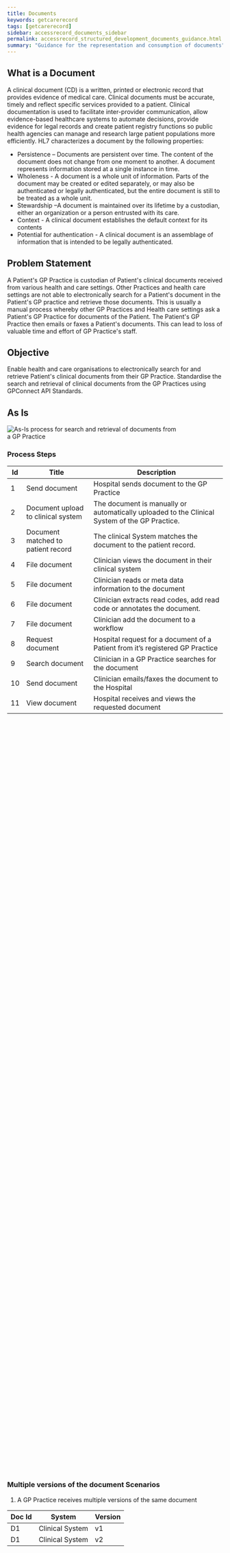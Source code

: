 ```yaml
---
title: Documents
keywords: getcarerecord
tags: [getcarerecord]
sidebar: accessrecord_documents_sidebar
permalink: accessrecord_structured_development_documents_guidance.html
summary: "Guidance for the representation and consumption of documents"
---
```


## What is a Document ##

A clinical document (CD) is a written, printed or electronic record that provides evidence of medical care. Clinical documents must be accurate, timely and reflect specific services provided to a patient.
Clinical documentation is used to facilitate inter-provider communication, allow evidence-based healthcare systems to automate decisions, provide evidence for legal records and create patient registry functions so public health agencies can manage and research large patient populations more efficiently.
HL7 characterizes a document by the following properties:
 - Persistence – Documents are persistent over time. The content of the document does not change from one moment to another. A document represents information stored at a single instance in time.  
 - Wholeness - A document is a whole unit of information. Parts of the document may be created or edited separately, or may also be authenticated or legally authenticated, but the entire document is still to be treated as a whole unit.  
 - Stewardship –A document is maintained over its lifetime by a custodian, either an organization or a person entrusted with its care.
 - Context - A clinical document establishes the default context for its contents  
 - Potential for authentication - A clinical document is an assemblage of information that is intended to be legally authenticated.  

## Problem Statement ##

A Patient's GP Practice is custodian of Patient's clinical documents received from various health and care settings.
Other Practices and health care settings are not able to electronically search for a Patient's document in the Patient's GP practice and retrieve those documents.
This is usually a manual process whereby other GP Practices and Health care settings ask a Patient's GP Practice for documents of the Patient. The Patient's GP Practice then emails or faxes a Patient's documents. This can lead to loss of valuable time and effort of GP Practice's staff.

## Objective ##

Enable health and care organisations to electronically search for and retrieve Patient's clinical documents from their GP Practice.
Standardise the search and retrieval of clinical documents from the GP Practices using GPConnect API Standards.

## As Is ##

<IMG src="images/access_structured/As-Is.jpg" alt="As-Is process for search and retrieval of documents from a GP Practice"  style="max-width:80%;max-height:80%;">

### Process Steps

 <table width="80%" height="60%">
    <thead>
        <tr>
            <th>Id</th>
            <th>Title</th>
            <th>Description</th>
        </tr>
    </thead>
    <tbody>
        <tr>
            <td>1</td>
            <td>Send document</td>
            <td>Hospital sends document to the GP Practice</td>
        </tr>
      <tr>
            <td>2</td>
            <td>Document upload to clinical system</td>
            <td>The document is manually or automatically uploaded to the Clinical System of the GP Practice.</td>
        </tr>
      <tr>
            <td>3</td>
            <td>Document matched to patient record</td>
            <td>The clinical System matches the document to the patient record.</td>
        </tr>
      <tr>
            <td>4</td>
            <td>File document</td>
            <td>Clinician views the document in their clinical system</td>
        </tr>
      <tr>
            <td>5</td>
            <td>File document</td>
            <td>Clinician reads or meta data information to the document</td>
        </tr>
      <tr>
            <td>6</td>
            <td>File document</td>
            <td>Clinician extracts read codes, add read code or annotates the document.</td>
        </tr>
      <tr>
            <td>7</td>
            <td>File document</td>
            <td>Clinician add the document to a workflow</td>
        </tr>
      <tr>
            <td>8</td>
            <td>Request document</td>
            <td>Hospital request for a document of a Patient from it’s registered GP Practice</td>
        </tr>
      <tr>
            <td>9</td>
            <td>Search document</td>
            <td>Clinician in a GP Practice searches for the document</td>
        </tr>
     <tr>
            <td>10</td>
            <td>Send document</td>
            <td>Clinician emails/faxes the document to the Hospital </td>
        </tr>
     <tr>
            <td>11</td>
            <td>View document</td>
            <td>Hospital receives and views the requested document</td>
        </tr>
    </tbody>
</table>

### Multiple versions of the document Scenarios

 1.	A GP Practice receives multiple versions of the same document

<table width="60%" height="30%">
    <thead>
        <tr>
            <th>Doc Id</th>
            <th>System </th>
            <th>Version</th>
        </tr>
    </thead>
    <tbody>
        <tr>
            <td>D1</td>
            <td>Clinical System</td>
            <td>v1</td>
        </tr>
      <tr>
            <td>D1</td>
            <td>Clinical System</td>
            <td>v2</td>
        </tr>
    </tbody>
    </table>

 2. A document is received in a Clinical System, it is then annotated and saved in the Document Management System.

<table width="60%" height="30%">
    <thead>
        <tr>
            <th>Doc Id</th>
            <th>System </th>
            <th>Version</th>
        </tr>
    </thead>
    <tbody>
        <tr>
            <td>D1</td>
            <td>Clinical System</td>
            <td>v1</td>
        </tr>
      <tr>
            <td>D1</td>
            <td>Doc Management System</td>
            <td>v2</td>
        </tr>
    </tbody>
    </table>

  3. A document is received in a Clinical System, it is then annotated and saved in the Document Management System. When the workflow is complete, it is then sent to the clinical system.

 <table width="60%" height="30%">
    <thead>
        <tr>
            <th>Doc Id</th>
            <th>System </th>
            <th>Version</th>
        </tr>
    </thead>
    <tbody>
        <tr>
            <td>D1</td>
            <td>Clinical System</td>
            <td>v1</td>
        </tr>
      <tr>
            <td>D1</td>
            <td>Doc Management System</td>
            <td>v2</td>
        </tr>
      <tr>
            <td>D1</td>
            <td>Clinical System</td>
            <td>v2</td>
        </tr>
    </tbody>
    </table>


### Known Issues ###

   * Lack of versioning of documents in the GP Practices. DateTime stamp is used to identify the latest version of the document.
   * No nationally agreed list of Document Types - GP Practices have their own list of document types which may also include free text.
   * Poor metadata of documents - GP systems have poor metadata information about documents.
   * Documents in disparate systems in a GP Practice - Documents metadata information and it’s versions may exist in disparate systems in a GP Practice. There is no master system for managing documents.

## Scope ##

  <IMG src="images/access_structured/ARDocsScope.jpg" alt="Scope of documents"  style="max-width:60%;max-height:60%;">


## Use Case ##

### a. Community Pharmacist provides Diabetes Services ###

 **Scenario**

The Community Pharmacist provides a diabetes service. Providing this service to Patients can reduce the workload on the local GP Practice(s) so the Practice(s) can focus on higher priority or more critical services or provide greater convenience to the Patient and thus the local GP Practice(s) refer Patients to the Community Pharmacist.

**Actors**

Patient, Community Pharmacist, GP Connect APIs, Community Pharmacy IT System, GP Practice IT system.

**Main Flow**

1.	The Patient is referred to the Community Pharmacist for diabetes service by the GP
2.	The Community Pharmacist wants to view certain clinical documents of the Patient
3.	The Community Pharmacist accesses GP Connect to search for information about matching clinical documents from the Patient’s registered GP practice system
4.	GP Connect requests metadata information about clinical documents from the GP clinical system and presents it to the community pharmacy system.
5.	The Community Pharmacist s view this information and requests to view a clinical document from the GP practice system via GPConnect.
6.	Community pharmacy system receives binary of the requested document and presents it in a readable format
7.	The Community Pharmacist views the clinical document and uses this information to assist their treatment of the Patient.


### b. Paramedic accesses Do Not Attempt Resuscitation document ###

**Scenario**

A Paramedic is visiting a Patient who has collapsed at home and needs to ascertain whether the Patient has a Do Not Resuscitation order recorded on the GP system, and the date it was recorded.  Ideally, the Paramedic would be able to see DNR history and associated information such as whether the Patient and family are aware of the decision.  
They should also be able to access an uploaded DNR document, if it exists.

**Actors**

Paramedic, Paramedic s IT system, Patient, GPConnect APIs, GP Practice ITsystem

**Main Flow**

1.	Paramedic accesses Patient information on their mobile EPR
2.	The Paramedic wants to view DNR document of the Patient to understand Patient’s consent to resuscitate or not.
3.	Paramedic s system accesses GP Connect to search for information about any DNR document of the Patient from their registered GP Practice’s clinical system
4.	GP Connect requests metadata information about matching documents of the Patient from the GP Practice system and presents it to the Paramedic ’s system.
5.	The Paramedic views the metadata information of matching documents on their system and requests to view the DNR document from the GP Practice system via GPConnect.
6.	The Paramedics system receives the binary of the document and presents it in a readable format.
7.	The Paramedic views the DNR document and use this information to assist their treatment of the Patient
